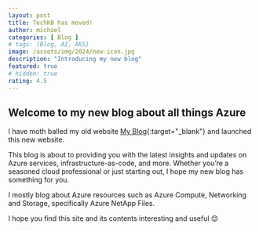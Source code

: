 ```yaml
---
layout: post
title: TechKB has moved! 
author: michael
categories: [ Blog ]
# tags: [Blog, AI, AKS]
image: /assets/img/2024/new-icon.jpg
description: "Introducing my new blog"
featured: true
# hidden: true
rating: 4.5
---
```


## Welcome to my new blog about all things Azure

I have moth balled my old website [My Blog](https://blog.mashfords.com){:target="_blank"} and launched this new website.

This blog is about to providing you with the latest insights and updates on Azure services, infrastructure-as-code, and more. Whether you’re a seasoned cloud professional or just starting out, I hope my new blog has something for you.

I mostly blog about Azure resources such as Azure Compute, Networking and Storage, specifically Azure NetApp Files.

I hope you find this site and its contents interesting and useful 😊

